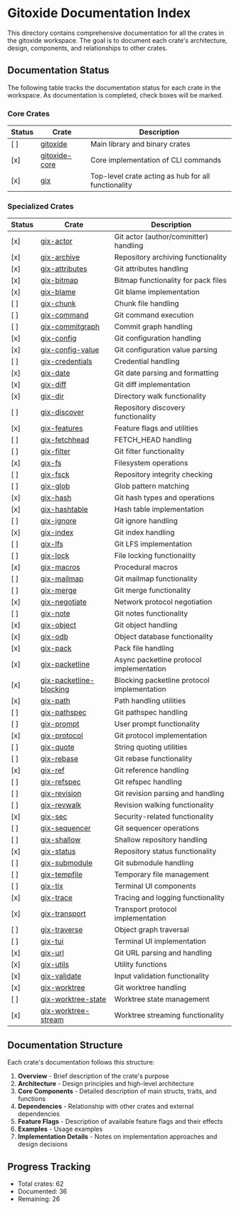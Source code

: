 # Gitoxide Documentation Index

This directory contains comprehensive documentation for all the crates in the gitoxide workspace. The goal is to document each crate's architecture, design, components, and relationships to other crates.

## Documentation Status

The following table tracks the documentation status for each crate in the workspace. As documentation is completed, check boxes will be marked.

### Core Crates

| Status | Crate | Description |
|--------|-------|-------------|
| [ ] | [gitoxide](./gitoxide/) | Main library and binary crates |
| [x] | [gitoxide-core](./gitoxide-core/) | Core implementation of CLI commands |
| [x] | [gix](./gix/) | Top-level crate acting as hub for all functionality |

### Specialized Crates

| Status | Crate | Description |
|--------|-------|-------------|
| [x] | [gix-actor](./gix-actor/) | Git actor (author/committer) handling |
| [x] | [gix-archive](./gix-archive/) | Repository archiving functionality |
| [x] | [gix-attributes](./gix-attributes/) | Git attributes handling |
| [x] | [gix-bitmap](./gix-bitmap/) | Bitmap functionality for pack files |
| [x] | [gix-blame](./gix-blame/) | Git blame implementation |
| [ ] | [gix-chunk](./gix-chunk/) | Chunk file handling |
| [ ] | [gix-command](./gix-command/) | Git command execution |
| [ ] | [gix-commitgraph](./gix-commitgraph/) | Commit graph handling |
| [x] | [gix-config](./gix-config/) | Git configuration handling |
| [x] | [gix-config-value](./gix-config-value/) | Git configuration value parsing |
| [ ] | [gix-credentials](./gix-credentials/) | Credential handling |
| [x] | [gix-date](./gix-date/) | Git date parsing and formatting |
| [x] | [gix-diff](./gix-diff/) | Git diff implementation |
| [x] | [gix-dir](./gix-dir/) | Directory walk functionality |
| [ ] | [gix-discover](./gix-discover/) | Repository discovery functionality |
| [x] | [gix-features](./gix-features/) | Feature flags and utilities |
| [ ] | [gix-fetchhead](./gix-fetchhead/) | FETCH_HEAD handling |
| [ ] | [gix-filter](./gix-filter/) | Git filter functionality |
| [x] | [gix-fs](./gix-fs/) | Filesystem operations |
| [ ] | [gix-fsck](./gix-fsck/) | Repository integrity checking |
| [ ] | [gix-glob](./gix-glob/) | Glob pattern matching |
| [x] | [gix-hash](./gix-hash/) | Git hash types and operations |
| [x] | [gix-hashtable](./gix-hashtable/) | Hash table implementation |
| [ ] | [gix-ignore](./gix-ignore/) | Git ignore handling |
| [x] | [gix-index](./gix-index/) | Git index handling |
| [ ] | [gix-lfs](./gix-lfs/) | Git LFS implementation |
| [ ] | [gix-lock](./gix-lock/) | File locking functionality |
| [x] | [gix-macros](./gix-macros/) | Procedural macros |
| [ ] | [gix-mailmap](./gix-mailmap/) | Git mailmap functionality |
| [ ] | [gix-merge](./gix-merge/) | Git merge functionality |
| [x] | [gix-negotiate](./gix-negotiate/) | Network protocol negotiation |
| [ ] | [gix-note](./gix-note/) | Git notes functionality |
| [x] | [gix-object](./gix-object/) | Git object handling |
| [x] | [gix-odb](./gix-odb/) | Object database functionality |
| [x] | [gix-pack](./gix-pack/) | Pack file handling |
| [x] | [gix-packetline](./gix-packetline/) | Async packetline protocol implementation |
| [x] | [gix-packetline-blocking](./gix-packetline-blocking/) | Blocking packetline protocol implementation |
| [x] | [gix-path](./gix-path/) | Path handling utilities |
| [ ] | [gix-pathspec](./gix-pathspec/) | Git pathspec handling |
| [ ] | [gix-prompt](./gix-prompt/) | User prompt functionality |
| [x] | [gix-protocol](./gix-protocol/) | Git protocol implementation |
| [ ] | [gix-quote](./gix-quote/) | String quoting utilities |
| [ ] | [gix-rebase](./gix-rebase/) | Git rebase functionality |
| [x] | [gix-ref](./gix-ref/) | Git reference handling |
| [ ] | [gix-refspec](./gix-refspec/) | Git refspec handling |
| [ ] | [gix-revision](./gix-revision/) | Git revision parsing and handling |
| [ ] | [gix-revwalk](./gix-revwalk/) | Revision walking functionality |
| [x] | [gix-sec](./gix-sec/) | Security-related functionality |
| [ ] | [gix-sequencer](./gix-sequencer/) | Git sequencer operations |
| [ ] | [gix-shallow](./gix-shallow/) | Shallow repository handling |
| [x] | [gix-status](./gix-status/) | Repository status functionality |
| [ ] | [gix-submodule](./gix-submodule/) | Git submodule handling |
| [ ] | [gix-tempfile](./gix-tempfile/) | Temporary file management |
| [ ] | [gix-tix](./gix-tix/) | Terminal UI components |
| [x] | [gix-trace](./gix-trace/) | Tracing and logging functionality |
| [x] | [gix-transport](./gix-transport/) | Transport protocol implementation |
| [ ] | [gix-traverse](./gix-traverse/) | Object graph traversal |
| [ ] | [gix-tui](./gix-tui/) | Terminal UI implementation |
| [x] | [gix-url](./gix-url/) | Git URL parsing and handling |
| [x] | [gix-utils](./gix-utils/) | Utility functions |
| [x] | [gix-validate](./gix-validate/) | Input validation functionality |
| [x] | [gix-worktree](./gix-worktree/) | Git worktree handling |
| [ ] | [gix-worktree-state](./gix-worktree-state/) | Worktree state management |
| [x] | [gix-worktree-stream](./gix-worktree-stream/) | Worktree streaming functionality |

## Documentation Structure

Each crate's documentation follows this structure:

1. **Overview** - Brief description of the crate's purpose
2. **Architecture** - Design principles and high-level architecture
3. **Core Components** - Detailed description of main structs, traits, and functions
4. **Dependencies** - Relationship with other crates and external dependencies
5. **Feature Flags** - Description of available feature flags and their effects
6. **Examples** - Usage examples
7. **Implementation Details** - Notes on implementation approaches and design decisions

## Progress Tracking

- Total crates: 62
- Documented: 36
- Remaining: 26